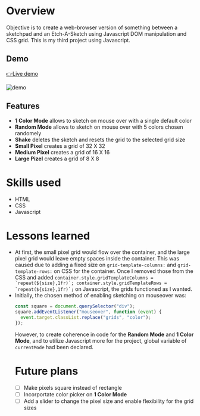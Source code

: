 # Overview
Objective is to create a web-browser version of something between a sketchpad and an Etch-A-Sketch using Javascript DOM manipulation and CSS grid. This is my third project using Javascript.

## Demo

[👉Live demo](https://bravoosonja.github.io/etchasketch)

![demo](etchasketchdemo.gif)

## Features
* **1 Color Mode** allows to sketch on mouse over with a single default color
* **Random Mode** allows to sketch on mouse over with 5 colors chosen randomely
* **Shake** deletes the sketch and resets the grid to the selected grid size
* **Small Pixel** creates a grid of 32 X 32
* **Medium Pixel** creates a grid of 16 X 16
* **Large Pizel** creates a grid of 8 X 8

# Skills used
- HTML
- CSS
- Javascript
# Lessons learned
- At first, the small pixel grid would flow over the container, and the large pixel grid would leave empty spaces inside the container. This was caused due to adding a fixed size on ```grid-template-columns:``` and ```grid-template-rows:``` on CSS for the container. Once I removed those from the CSS and added ```container.style.gridTemplateColumns = `repeat(${size},1fr)`; container.style.gridTemplateRows = `repeat(${size},1fr)`;``` on Javascript, the grids functioned as I wanted.
- Initially, the chosen method of enabling sketching on mouseover was:
  ```javascript 
  const square = document.querySelector("div");
  square.addEventListener("mouseover", function (event) {
    event.target.classList.replace("grids", "color");
  });
  ```
  However, to create coherence in code for the **Random Mode** and **1 Color Mode**, and to utilize Javascript more for the project, global variable of ```currentMode```   had been declared. 
  # Future plans
  - [ ] Make pixels square instead of rectangle
  - [ ] Incorportate color picker on **1 Color Mode**
  - [ ] Add a slider to change the pixel size and enable flexibility for the grid sizes
